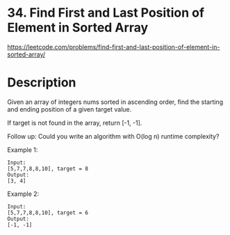 # 34. Find First and Last Position of Element in Sorted Array

https://leetcode.com/problems/find-first-and-last-position-of-element-in-sorted-array/

# Description

Given an array of integers nums sorted in ascending order, find the starting and ending position of a given target value.

If target is not found in the array, return [-1, -1].

Follow up: Could you write an algorithm with O(log n) runtime complexity?

Example 1:

```
Input:
[5,7,7,8,8,10], target = 8
Output:
[3, 4]
```

Example 2:

```
Input:
[5,7,7,8,8,10], target = 6
Output:
[-1, -1]
```
